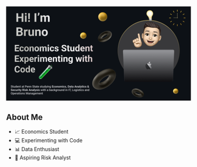 <p align="center">
  <img width="600" src="https://github.com/pedrosob/pedrosob/raw/main/MYREADME.png" alt="My Banner">
</p>

## About Me
- 📈 Economics Student
- 💻 Experimenting with Code
- 📊 Data Enthusiast
- 🚀 Aspiring Risk Analyst
